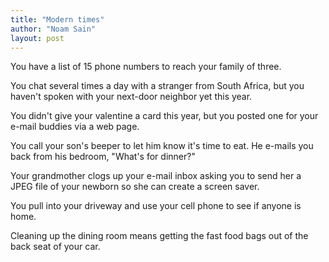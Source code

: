 ```yaml
---
title: "Modern times"
author: "Noam Sain"
layout: post
---
```


You have a list of 15 phone numbers to reach your family of three.

You chat several times a day with a stranger from South Africa, but you haven't spoken with your next-door neighbor yet this year.

You didn't give your valentine a card this year, but you posted one for your e-mail buddies via a web page.

You call your son's beeper to let him know it's time to eat. He e-mails you back from his bedroom, "What's for dinner?"

Your grandmother clogs up your e-mail inbox asking you to send her a JPEG file of your newborn so she can create a screen saver.

You pull into your driveway and use your cell phone to see if anyone is home.

Cleaning up the dining room means getting the fast food bags out of the back seat of your car.
